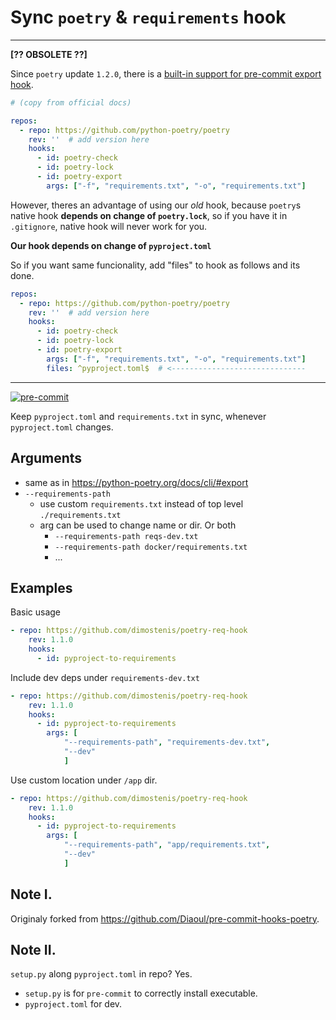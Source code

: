 # Sync `poetry` & `requirements` hook

---

**[?? OBSOLETE ??]**

Since `poetry` update `1.2.0`, there is a [built-in support for pre-commit export hook](https://python-poetry.org/docs/pre-commit-hooks/).


```yaml
# (copy from official docs)

repos:
  - repo: https://github.com/python-poetry/poetry
    rev: ''  # add version here
    hooks:
      - id: poetry-check
      - id: poetry-lock
      - id: poetry-export
        args: ["-f", "requirements.txt", "-o", "requirements.txt"]
```

However, theres an advantage of using our *old* hook, because `poetry`s native hook **depends on change of `poetry.lock`**, so if you have it in `.gitignore`, native hook will never work for you.

**Our hook depends on change of `pyproject.toml`**

So if you want same funcionality, add "files" to hook as follows and its done.

```yaml
repos:
  - repo: https://github.com/python-poetry/poetry
    rev: ''  # add version here
    hooks:
      - id: poetry-check
      - id: poetry-lock
      - id: poetry-export
        args: ["-f", "requirements.txt", "-o", "requirements.txt"]
        files: ^pyproject.toml$  # <------------------------------
```

---

[![pre-commit](https://img.shields.io/badge/pre--commit-enabled-brightgreen?logo=pre-commit&logoColor=white)](https://github.com/pre-commit/pre-commit)

Keep `pyproject.toml` and `requirements.txt` in sync, whenever `pyproject.toml` changes.

## Arguments

- same as in https://python-poetry.org/docs/cli/#export
- `--requirements-path`
    - use custom `requirements.txt` instead of top level `./requirements.txt`
    - arg can be used to change name or dir. Or both
        - `--requirements-path reqs-dev.txt`
        - `--requirements-path docker/requirements.txt`
        - ...

## Examples

Basic usage

```yaml
- repo: https://github.com/dimostenis/poetry-req-hook
    rev: 1.1.0
    hooks:
      - id: pyproject-to-requirements
```

Include dev deps under `requirements-dev.txt`

```yaml
- repo: https://github.com/dimostenis/poetry-req-hook
    rev: 1.1.0
    hooks:
      - id: pyproject-to-requirements
        args: [
            "--requirements-path", "requirements-dev.txt",
            "--dev"
            ]
```

Use custom location under `/app` dir.

```yaml
- repo: https://github.com/dimostenis/poetry-req-hook
    rev: 1.1.0
    hooks:
      - id: pyproject-to-requirements
        args: [
            "--requirements-path", "app/requirements.txt",
            "--dev"
            ]
```

## Note I.

Originaly forked from https://github.com/Diaoul/pre-commit-hooks-poetry.

## Note II.

`setup.py` along `pyproject.toml` in repo? Yes.

- `setup.py` is for `pre-commit` to correctly install executable.
- `pyproject.toml` for dev.
